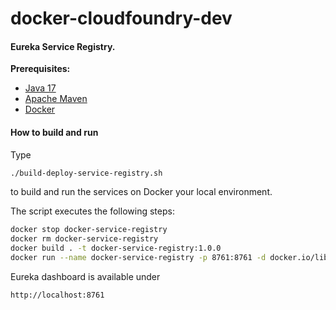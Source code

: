 # docker-cloudfoundry-dev

#### Eureka Service Registry.

**Prerequisites:**

* [Java 17](https://https://jdk.java.net/17/)
* [Apache Maven](https:http://maven.apache.org/)
* [Docker](https://www.docker.com/)

#### How to build and run

Type
```bash
./build-deploy-service-registry.sh
```
to build and run the services on Docker your local environment.

The script executes the following steps:
```bash
docker stop docker-service-registry
docker rm docker-service-registry
docker build . -t docker-service-registry:1.0.0
docker run --name docker-service-registry -p 8761:8761 -d docker.io/library/docker-service-registry:1.0.0
```

Eureka dashboard is available under
```bash
http://localhost:8761
```
